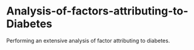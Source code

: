# Analysis-of-factors-attributing-to-Diabetes
Performing an extensive analysis of factor attributing to diabetes.
